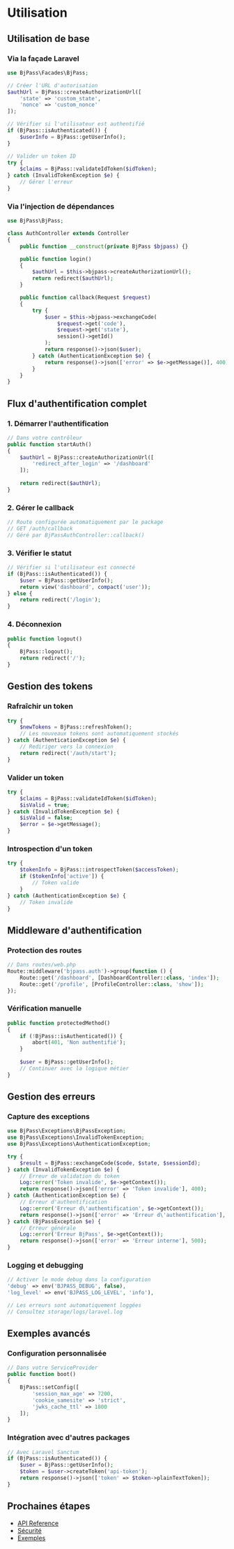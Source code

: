 # Utilisation

## Utilisation de base

### Via la façade Laravel

```php
use BjPass\Facades\BjPass;

// Créer l'URL d'autorisation
$authUrl = BjPass::createAuthorizationUrl([
    'state' => 'custom_state',
    'nonce' => 'custom_nonce'
]);

// Vérifier si l'utilisateur est authentifié
if (BjPass::isAuthenticated()) {
    $userInfo = BjPass::getUserInfo();
}

// Valider un token ID
try {
    $claims = BjPass::validateIdToken($idToken);
} catch (InvalidTokenException $e) {
    // Gérer l'erreur
}
```

### Via l'injection de dépendances

```php
use BjPass\BjPass;

class AuthController extends Controller
{
    public function __construct(private BjPass $bjpass) {}

    public function login()
    {
        $authUrl = $this->bjpass->createAuthorizationUrl();
        return redirect($authUrl);
    }

    public function callback(Request $request)
    {
        try {
            $user = $this->bjpass->exchangeCode(
                $request->get('code'),
                $request->get('state'),
                session()->getId()
            );
            return response()->json($user);
        } catch (AuthenticationException $e) {
            return response()->json(['error' => $e->getMessage()], 400);
        }
    }
}
```

## Flux d'authentification complet

### 1. Démarrer l'authentification

```php
// Dans votre contrôleur
public function startAuth()
{
    $authUrl = BjPass::createAuthorizationUrl([
        'redirect_after_login' => '/dashboard'
    ]);
    
    return redirect($authUrl);
}
```

### 2. Gérer le callback

```php
// Route configurée automatiquement par le package
// GET /auth/callback
// Géré par BjPassAuthController::callback()
```

### 3. Vérifier le statut

```php
// Vérifier si l'utilisateur est connecté
if (BjPass::isAuthenticated()) {
    $user = BjPass::getUserInfo();
    return view('dashboard', compact('user'));
} else {
    return redirect('/login');
}
```

### 4. Déconnexion

```php
public function logout()
{
    BjPass::logout();
    return redirect('/');
}
```

## Gestion des tokens

### Rafraîchir un token

```php
try {
    $newTokens = BjPass::refreshToken();
    // Les nouveaux tokens sont automatiquement stockés
} catch (AuthenticationException $e) {
    // Rediriger vers la connexion
    return redirect('/auth/start');
}
```

### Valider un token

```php
try {
    $claims = BjPass::validateIdToken($idToken);
    $isValid = true;
} catch (InvalidTokenException $e) {
    $isValid = false;
    $error = $e->getMessage();
}
```

### Introspection d'un token

```php
try {
    $tokenInfo = BjPass::introspectToken($accessToken);
    if ($tokenInfo['active']) {
        // Token valide
    }
} catch (AuthenticationException $e) {
    // Token invalide
}
```

## Middleware d'authentification

### Protection des routes

```php
// Dans routes/web.php
Route::middleware('bjpass.auth')->group(function () {
    Route::get('/dashboard', [DashboardController::class, 'index']);
    Route::get('/profile', [ProfileController::class, 'show']);
});
```

### Vérification manuelle

```php
public function protectedMethod()
{
    if (!BjPass::isAuthenticated()) {
        abort(401, 'Non authentifié');
    }
    
    $user = BjPass::getUserInfo();
    // Continuer avec la logique métier
}
```

## Gestion des erreurs

### Capture des exceptions

```php
use BjPass\Exceptions\BjPassException;
use BjPass\Exceptions\InvalidTokenException;
use BjPass\Exceptions\AuthenticationException;

try {
    $result = BjPass::exchangeCode($code, $state, $sessionId);
} catch (InvalidTokenException $e) {
    // Erreur de validation du token
    Log::error('Token invalide', $e->getContext());
    return response()->json(['error' => 'Token invalide'], 400);
} catch (AuthenticationException $e) {
    // Erreur d'authentification
    Log::error('Erreur d\'authentification', $e->getContext());
    return response()->json(['error' => 'Erreur d\'authentification'], 400);
} catch (BjPassException $e) {
    // Erreur générale
    Log::error('Erreur BjPass', $e->getContext());
    return response()->json(['error' => 'Erreur interne'], 500);
}
```

### Logging et debugging

```php
// Activer le mode debug dans la configuration
'debug' => env('BJPASS_DEBUG', false),
'log_level' => env('BJPASS_LOG_LEVEL', 'info'),

// Les erreurs sont automatiquement loggées
// Consultez storage/logs/laravel.log
```

## Exemples avancés

### Configuration personnalisée

```php
// Dans votre ServiceProvider
public function boot()
{
    BjPass::setConfig([
        'session_max_age' => 7200,
        'cookie_samesite' => 'strict',
        'jwks_cache_ttl' => 1800
    ]);
}
```

### Intégration avec d'autres packages

```php
// Avec Laravel Sanctum
if (BjPass::isAuthenticated()) {
    $user = BjPass::getUserInfo();
    $token = $user->createToken('api-token');
    return response()->json(['token' => $token->plainTextToken]);
}
```

## Prochaines étapes

- [API Reference](api-reference.md)
- [Sécurité](security.md)
- [Exemples](examples.md)
